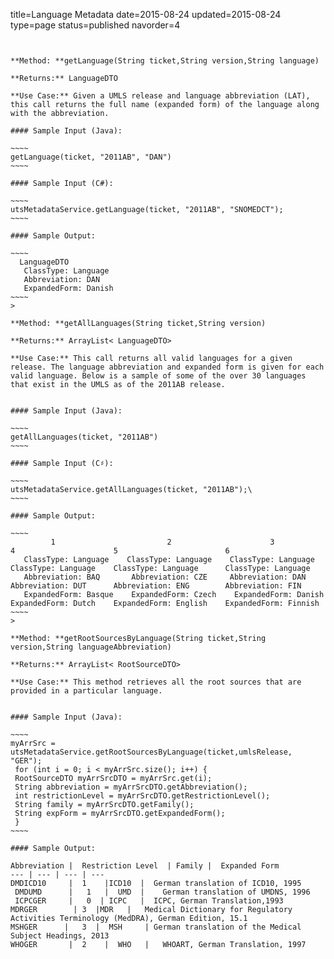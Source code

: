 title=Language Metadata
date=2015-08-24
updated=2015-08-24
type=page
status=published
navorder=4
~~~~~~


**Method: **getLanguage(String ticket,String version,String language)

**Returns:** LanguageDTO

**Use Case:** Given a UMLS release and language abbreviation (LAT), this call returns the full name (expanded form) of the language along with the abbreviation.

#### Sample Input (Java):

~~~~
getLanguage(ticket, "2011AB", "DAN")
~~~~

#### Sample Input (C#):

~~~~
utsMetadataService.getLanguage(ticket, "2011AB", "SNOMEDCT");
~~~~

#### Sample Output:

~~~~
  LanguageDTO
   ClassType: Language
   Abbreviation: DAN
   ExpandedForm: Danish
~~~~
>

**Method: **getAllLanguages(String ticket,String version)

**Returns:** ArrayList< LanguageDTO>

**Use Case:** This call returns all valid languages for a given release. The language abbreviation and expanded form is given for each valid language. Below is a sample of some of the over 30 languages that exist in the UMLS as of the 2011AB release.


#### Sample Input (Java):

~~~~
getAllLanguages(ticket, "2011AB")
~~~~

#### Sample Input (C♯):

~~~~
utsMetadataService.getAllLanguages(ticket, "2011AB");\
~~~~

#### Sample Output:

~~~~
 		 1                    	   2                 	  3                 	 4                   	5                      	 6
   ClassType: Language    ClassType: Language    ClassType: Language     ClassType: Language    ClassType: Language      ClassType: Language
   Abbreviation: BAQ       Abbreviation: CZE     Abbreviation: DAN       Abbreviation: DUT      Abbreviation: ENG        Abbreviation: FIN
   ExpandedForm: Basque    ExpandedForm: Czech    ExpandedForm: Danish    ExpandedForm: Dutch    ExpandedForm: English    ExpandedForm: Finnish
~~~~
>

**Method: **getRootSourcesByLanguage(String ticket,String version,String languageAbbreviation)

**Returns:** ArrayList< RootSourceDTO>

**Use Case:** This method retrieves all the root sources that are provided in a particular language.


#### Sample Input (Java):

~~~~
myArrSrc = utsMetadataService.getRootSourcesByLanguage(ticket,umlsRelease, "GER");
 for (int i = 0; i < myArrSrc.size(); i++) {
 RootSourceDTO myArrSrcDTO = myArrSrc.get(i);
 String abbreviation = myArrSrcDTO.getAbbreviation();
 int restrictionLevel = myArrSrcDTO.getRestrictionLevel();
 String family = myArrSrcDTO.getFamily();
 String expForm = myArrSrcDTO.getExpandedForm();
 }
~~~~

#### Sample Output:

Abbreviation |  Restriction Level  | Family |  Expanded Form
--- | --- | --- | ---
DMDICD10     |  1    |ICD10  |  German translation of ICD10, 1995                       
 DMDUMD      |   1   |  UMD  |    German translation of UMDNS, 1996                          
 ICPCGER     |   0  | ICPC   |  ICPC, German Translation,1993                     
MDRGER        | 3  |MDR   |   Medical Dictionary for Regulatory Activities Terminology (MedDRA), German Edition, 15.1  
MSHGER      |   3  |  MSH     | German translation of the Medical Subject Headings, 2013        
WHOGER       |  2    |  WHO   |   WHOART, German Translation, 1997               

   